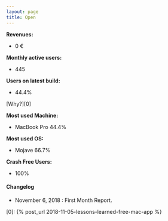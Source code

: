 ```yaml
---
layout: page
title: Open
---
```


**Revenues:**

- 0 €

**Monthly active users:**

- 445

**Users on latest build:**

- 44.4%

[Why?][0]

**Most used Machine:**

- MacBook Pro 44.4%

**Most used OS:**

- Mojave 66.7%

**Crash Free Users:**

- 100%

#### Changelog

- November 6, 2018 : First Month Report.

[0]: {% post_url 2018-11-05-lessons-learned-free-mac-app %}
